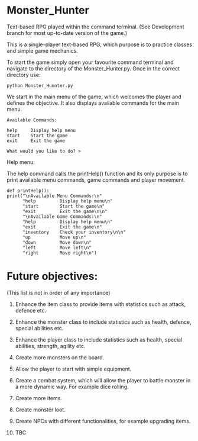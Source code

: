 # Monster_Hunter
Text-based RPG played within the command terminal. (See Development branch for most up-to-date version of the game.)

This is a single-player text-based RPG, which purpose is to practice classes and simple game mechanics.

To start the game simply open your favourite command terminal and navigate to the directory of the Monster_Hunter.py. Once in the correct directory use:

    python Monster_Hunnter.py
    
We start in the main menu of the game, which welcomes the player and defines the objective. It also displays available commands for the main menu.

    Available Commands:

    help     Display help menu
    start    Start the game
    exit     Exit the game

    What would you like to do? >
    
Help menu:

The help command calls the printHelp() function and its only purpose is to print available menu commands, game commands and             player movement.

    def printHelp():
    print("\nAvailable Menu Commands:\n"
          "help         Display help menu\n"
          "start        Start the game\n"
          "exit         Exit the game\n\n"
          "\nAvailable Game Commands:\n"
          "help         Display help menu\n"
          "exit         Exit the game\n"
          "inventory    Check your inventory\n\n"
          "up           Move up\n"
          "down         Move down\n"
          "left         Move left\n"
          "right        Move right\n")

# Future objectives:
(This list is not in order of any importance)

1. Enhance the item class to provide items with statistics such as attack, defence etc.
2. Enhance the monster class to include statistics such as health, defence, special abilities etc.
3. Enhance the player class to include statistics such as health, special abilities, strength, agility etc.

4. Create more monsters on the board.
5. Allow the player to start with simple equipment.
6. Create a combat system, which will allow the player to battle monster in a more dynamic way. For example dice rolling.
7. Create more items.
8. Create monster loot.
9. Create NPCs with different functionalities, for example upgrading items.
10. TBC
